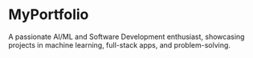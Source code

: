 # MyPortfolio
A passionate AI/ML and Software Development enthusiast, showcasing projects in machine learning, full-stack apps, and problem-solving.

